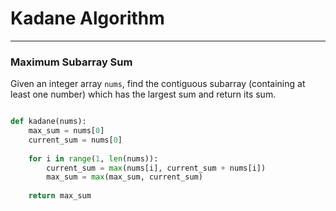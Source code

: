 # Kadane Algorithm

---

### Maximum Subarray Sum

Given an integer array `nums`, find the contiguous subarray (containing at least one number) which has the largest sum and return its sum.

```python

def kadane(nums):
    max_sum = nums[0]
    current_sum = nums[0]
    
    for i in range(1, len(nums)):
        current_sum = max(nums[i], current_sum + nums[i])
        max_sum = max(max_sum, current_sum)
    
    return max_sum
```